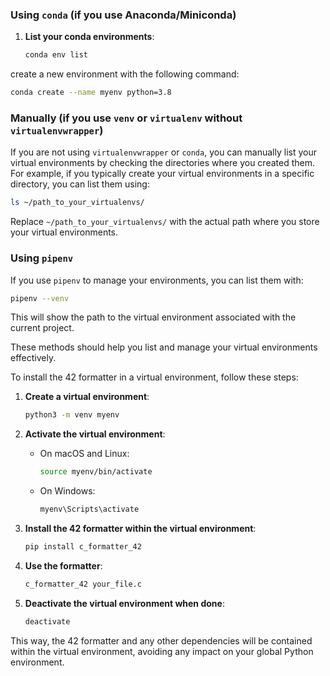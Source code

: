 
### Using `conda` (if you use Anaconda/Miniconda)

1. **List your conda environments**:
   ```sh
   conda env list
   ```

create a new environment with the following command:

```sh
conda create --name myenv python=3.8
```


### Manually (if you use `venv` or `virtualenv` without `virtualenvwrapper`)

If you are not using `virtualenvwrapper` or `conda`, you can manually list your virtual environments by checking the directories where you created them. For example, if you typically create your virtual environments in a specific directory, you can list them using:

```sh
ls ~/path_to_your_virtualenvs/
```

Replace `~/path_to_your_virtualenvs/` with the actual path where you store your virtual environments.

### Using `pipenv`

If you use `pipenv` to manage your environments, you can list them with:

```sh
pipenv --venv
```

This will show the path to the virtual environment associated with the current project.

These methods should help you list and manage your virtual environments effectively.


To install the 42 formatter in a virtual environment, follow these steps:

1. **Create a virtual environment**:
   ```sh
   python3 -m venv myenv
   ```

2. **Activate the virtual environment**:
   - On macOS and Linux:
     ```sh
     source myenv/bin/activate
     ```
   - On Windows:
     ```sh
     myenv\Scripts\activate
     ```

3. **Install the 42 formatter within the virtual environment**:
   ```sh
   pip install c_formatter_42
   ```

4. **Use the formatter**:
   ```sh
   c_formatter_42 your_file.c
   ```

5. **Deactivate the virtual environment when done**:
   ```sh
   deactivate
   ```

This way, the 42 formatter and any other dependencies will be contained within the virtual environment, avoiding any impact on your global Python environment.
